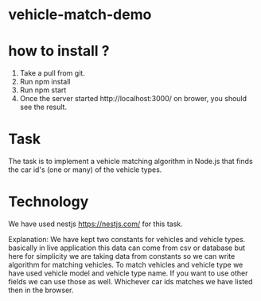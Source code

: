 # vehicle-match-demo

# how to install ?
1) Take a pull from git.
2) Run npm install
3) Run npm start
4) Once the server started http://localhost:3000/ on brower, you should see the result.


# Task
The task is to implement a vehicle matching algorithm in Node.js that finds the car id's (one or many) of the vehicle types.

# Technology 
We have used nestjs https://nestjs.com/ for this task.

Explanation: We have kept two constants for vehicles and vehicle types. basically in live application this data can come from csv or database but here for simplicity we are taking data from constants so we can write algorithm for matching vehicles.
To match vehicles and vehicle type we have used vehicle model and vehicle type name. If you want to use other fields we can use those as well. Whichever car ids matches we have listed then in the browser. 